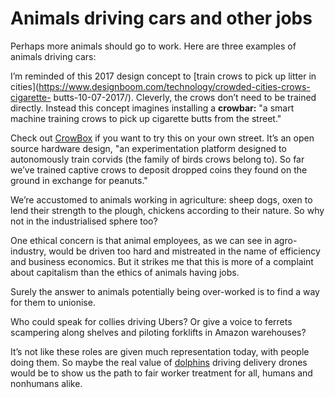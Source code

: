 # Animals driving cars and other jobs

Perhaps more animals should go to work. Here are three examples of animals
driving cars:

I’m reminded of this 2017 design concept to [train crows to pick up litter in
cities](https://www.designboom.com/technology/crowded-cities-crows-cigarette-
butts-10-07-2017/). Cleverly, the crows don’t need to be trained directly.
Instead this concept imagines installing a **crowbar:** "a smart machine
training crows to pick up cigarette butts from the street."

Check out [CrowBox](http://www.thecrowbox.com) if you want to try this on your
own street. It’s an open source hardware design, "an experimentation platform
designed to autonomously train corvids (the family of birds crows belong to).
So far we’ve trained captive crows to deposit dropped coins they found on the
ground in exchange for peanuts."

We’re accustomed to animals working in agriculture: sheep dogs, oxen to lend
their strength to the plough, chickens according to their nature. So why not
in the industrialised sphere too?

One ethical concern is that animal employees, as we can see in agro-industry,
would be driven too hard and mistreated in the name of efficiency and business
economics. But it strikes me that this is more of a complaint about capitalism
than the ethics of animals having jobs.

Surely the answer to animals potentially being over-worked is to find a way
for them to unionise.

Who could speak for collies driving Ubers? Or give a voice to ferrets
scampering along shelves and piloting forklifts in Amazon warehouses?

It’s not like these roles are given much representation today, with people
doing them. So maybe the real value of [dolphins](/home/2020/07/20/dolphins)
driving delivery drones would be to show us the path to fair worker treatment
for all, humans and nonhumans alike.
